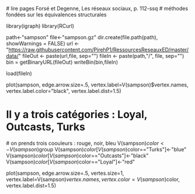 # lire pages Forsé et Degenne, Les réseaux sociaux, p. 112-ssq
# méthodes fondées sur les équivalences structurales

library(igraph)
library(RCurl)

path<-"sampson"
file<-"sampson.gz"
dir.create(file.path(path), showWarnings = FALSE)
url <- "https://raw.githubusercontent.com/PirehP1/RessourcesReseauxED/master/data/"
fileOut <- paste(url,file, sep="")
fileIn <- paste(path,"/", file, sep="")
bin = getBinaryURL(fileOut) 
writeBin(bin,fileIn)  

load(fileIn)

plot(sampson, 
    edge.arrow.size=.5, 
    vertex.label=V(sampson)$vertex.names,
    vertex.label.color="black", 
    vertex.label.dist=1.5)


# Il y a trois catégories : Loyal, Outcasts, Turks
# on prends trois coouleurs : rouge, noir, bleu
V(sampson)$color <- V(sampson)$group
V(sampson)$color[V(sampson)$color=="Turks"]<-"blue"
V(sampson)$color[V(sampson)$color=="Outcasts"]<-"black"
V(sampson)$color[V(sampson)$color=="Loyal"]<-"red"


plot(sampson, 
    edge.arrow.size=.5, 
    vertes.size=1,
    vertex.label=V(sampson)$vertex.names,
    vertex.color=V(sampson)$color, 
    vertex.label.dist=1.5)

